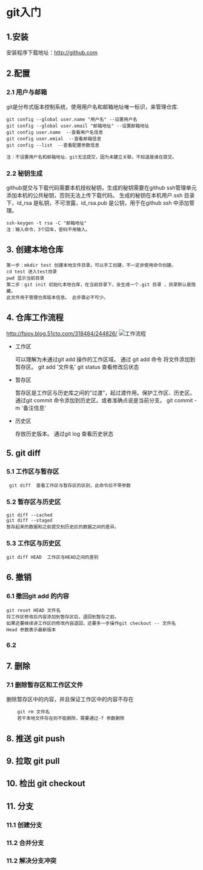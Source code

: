 # git入门
## 1.安装
安装程序下载地址：http://github.com
## 2.配置
### 2.1 用户与邮箱

git是分布式版本控制系统，使用用户名和邮箱地址唯一标识，来管理仓库.
````
git config --global user.name "用户名" --设置用户名
git config --global user.email "邮箱地址" --设置邮箱地址
git config user.name  --查看用户名信息
git config user.emial  --查看邮箱信息
git config --list  --查看配置参数信息

注：不设置用户名和邮箱地址，git无法提交，因为未建立关联，不知道是谁在提交。
````
### 2.2 秘钥生成
github提交与下载代码需要本机授权秘钥，生成的秘钥需要在github ssh管理单元添加本机的公共秘钥，否则无法上传下载代码。
生成的秘钥在本机用户.ssh 目录下，id_rsa 是私钥，不可泄露，id_rsa.pub  是公钥，用于在github ssh 中添加管理。
````
ssh-keygen -t rsa -C "邮箱地址"
注：输入命令，3个回车，密码不用输入。
````
## 3. 创建本地仓库
````
第一步：mkdir test 创建本地文件目录。可以手工创建，不一定非使用命令创建。
cd test 进入test目录
pwd 显示当前目录
第二步：git init 初始化本地仓库，在当前目录下，会生成一个.git 目录 ，目录默认是隐藏。
此文件用于管理仓库版本信息。 此步骤必不可少。
````
## 4. 仓库工作流程
http://fsjoy.blog.51cto.com/318484/244826/
![工作流程](http://img1.51cto.com/attachment/200912/200912171261023712254.png)

- 工作区

    可以理解为未通过git add 操作的工作区域。
    通过 git add 命令 将文件添加到暂存区。
    git add '文件名'
    git status 查看修改后状态

- 暂存区

    暂存区是工作区与历史库之间的“过渡”，起过渡作用。保护工作区、历史区。
    通过git commit 命令添加到历史区。或者准确点说是当前分支。
    git commit -m '备注信息'

- 历史区

    存放历史版本。
    通过git log 查看历史状态

## 5. git diff
### 5.1 工作区与暂存区
````
 git diff  查看工作区与暂存区的区别，此命令后不带参数
````
### 5.2 暂存区与历史区
````
git diff --cached
git diff --staged
暂存起来的数据和之前提交到历史区的数据之间的差异。
````
### 5.3 工作区与历史区
````
git diff HEAD  工作区与HEAD之间的差别
````

## 6. 撤销
### 6.1 撤回git add 的内容
````
git reset HEAD 文件名
将工作区修改后内容添加到暂存区后，退回到暂存之前。
如果还要继续讲工作区的修改内容退回，还要多一步操作git checkout -- 文件名
Head 参数表示最新版本
````
### 6.2

## 7. 删除
### 7.1  删除暂存区和工作区文件
删除暂存区中的内容，并且保证工作区中的内容不存在
````
    git rm 文件名
    若干本地文件存在则不能删除，需要通过-f 参数删除
````
## 8. 推送 git push
## 9. 拉取 git pull
## 10. 检出 git checkout
## 11. 分支
### 11.1 创建分支
### 11.2 合并分支
### 11.2 解决分支冲突
